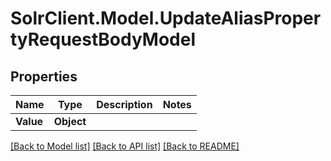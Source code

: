 # SolrClient.Model.UpdateAliasPropertyRequestBodyModel

## Properties

Name | Type | Description | Notes
------------ | ------------- | ------------- | -------------
**Value** | **Object** |  | 

[[Back to Model list]](../README.md#documentation-for-models) [[Back to API list]](../README.md#documentation-for-api-endpoints) [[Back to README]](../README.md)

